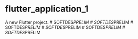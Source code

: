 # flutter_application_1

A new Flutter project.
#   S O F T D E S _ P R E L I M  
 #   S O F T D E S _ P R E L I M  
 #   S O F T D E S _ P R E L I M  
 #   S O F T D E S _ P R E L I M  
 #   S O F T D E S _ P R E L I M  
 #   S O F T D E S _ P R E L I M  
 
